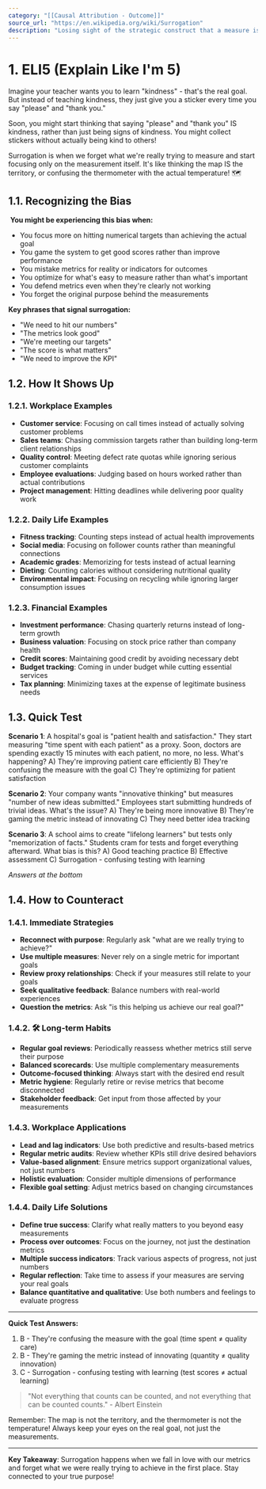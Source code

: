 ```yaml
---
category: "[[Causal Attribution - Outcome]]"
source_url: "https://en.wikipedia.org/wiki/Surrogation"
description: "Losing sight of the strategic construct that a measure is intended to represent and subsequently acting as though the measure is the construct of interest"
---
```


# 1. ELI5 (Explain Like I'm 5)

Imagine your teacher wants you to learn "kindness" - that's the real goal. But instead of teaching kindness, they just give you a sticker every time you say "please" and "thank you."

Soon, you might start thinking that saying "please" and "thank you" IS kindness, rather than just being signs of kindness. You might collect stickers without actually being kind to others!

Surrogation is when we forget what we're really trying to measure and start focusing only on the measurement itself. It's like thinking the map IS the territory, or confusing the thermometer with the actual temperature! 🗺️

## 1.1. Recognizing the Bias

️ **You might be experiencing this bias when:**

- You focus more on hitting numerical targets than achieving the actual goal
- You game the system to get good scores rather than improve performance
- You mistake metrics for reality or indicators for outcomes
- You optimize for what's easy to measure rather than what's important
- You defend metrics even when they're clearly not working
- You forget the original purpose behind the measurements

**Key phrases that signal surrogation:**
- "We need to hit our numbers"
- "The metrics look good"
- "We're meeting our targets"
- "The score is what matters"
- "We need to improve the KPI"

## 1.2. How It Shows Up

### 1.2.1. **Workplace Examples**

- **Customer service**: Focusing on call times instead of actually solving customer problems
- **Sales teams**: Chasing commission targets rather than building long-term client relationships
- **Quality control**: Meeting defect rate quotas while ignoring serious customer complaints
- **Employee evaluations**: Judging based on hours worked rather than actual contributions
- **Project management**: Hitting deadlines while delivering poor quality work

### 1.2.2. **Daily Life Examples**

- **Fitness tracking**: Counting steps instead of actual health improvements
- **Social media**: Focusing on follower counts rather than meaningful connections
- **Academic grades**: Memorizing for tests instead of actual learning
- **Dieting**: Counting calories without considering nutritional quality
- **Environmental impact**: Focusing on recycling while ignoring larger consumption issues

### 1.2.3. **Financial Examples**

- **Investment performance**: Chasing quarterly returns instead of long-term growth
- **Business valuation**: Focusing on stock price rather than company health
- **Credit scores**: Maintaining good credit by avoiding necessary debt
- **Budget tracking**: Coming in under budget while cutting essential services
- **Tax planning**: Minimizing taxes at the expense of legitimate business needs

## 1.3. Quick Test

**Scenario 1**: A hospital's goal is "patient health and satisfaction." They start measuring "time spent with each patient" as a proxy. Soon, doctors are spending exactly 15 minutes with each patient, no more, no less. What's happening?
A) They're improving patient care efficiently
B) They're confusing the measure with the goal
C) They're optimizing for patient satisfaction

**Scenario 2**: Your company wants "innovative thinking" but measures "number of new ideas submitted." Employees start submitting hundreds of trivial ideas. What's the issue?
A) They're being more innovative
B) They're gaming the metric instead of innovating
C) They need better idea tracking

**Scenario 3**: A school aims to create "lifelong learners" but tests only "memorization of facts." Students cram for tests and forget everything afterward. What bias is this?
A) Good teaching practice
B) Effective assessment
C) Surrogation - confusing testing with learning

*Answers at the bottom*

## 1.4. How to Counteract

### 1.4.1. **Immediate Strategies**

- **Reconnect with purpose**: Regularly ask "what are we really trying to achieve?"
- **Use multiple measures**: Never rely on a single metric for important goals
- **Review proxy relationships**: Check if your measures still relate to your goals
- **Seek qualitative feedback**: Balance numbers with real-world experiences
- **Question the metrics**: Ask "is this helping us achieve our real goal?"

### 1.4.2. 🛠️ **Long-term Habits**

- **Regular goal reviews**: Periodically reassess whether metrics still serve their purpose
- **Balanced scorecards**: Use multiple complementary measurements
- **Outcome-focused thinking**: Always start with the desired end result
- **Metric hygiene**: Regularly retire or revise metrics that become disconnected
- **Stakeholder feedback**: Get input from those affected by your measurements

### 1.4.3. **Workplace Applications**

- **Lead and lag indicators**: Use both predictive and results-based metrics
- **Regular metric audits**: Review whether KPIs still drive desired behaviors
- **Value-based alignment**: Ensure metrics support organizational values, not just numbers
- **Holistic evaluation**: Consider multiple dimensions of performance
- **Flexible goal setting**: Adjust metrics based on changing circumstances

### 1.4.4. **Daily Life Solutions**

- **Define true success**: Clarify what really matters to you beyond easy measurements
- **Process over outcomes**: Focus on the journey, not just the destination metrics
- **Multiple success indicators**: Track various aspects of progress, not just numbers
- **Regular reflection**: Take time to assess if your measures are serving your real goals
- **Balance quantitative and qualitative**: Use both numbers and feelings to evaluate progress

---

**Quick Test Answers:**
1. B - They're confusing the measure with the goal (time spent ≠ quality care)
2. B - They're gaming the metric instead of innovating (quantity ≠ quality innovation)
3. C - Surrogation - confusing testing with learning (test scores ≠ actual learning)

> "Not everything that counts can be counted, and not everything that can be counted counts." - Albert Einstein

Remember: The map is not the territory, and the thermometer is not the temperature! Always keep your eyes on the real goal, not just the measurements.

---

**Key Takeaway**: Surrogation happens when we fall in love with our metrics and forget what we were really trying to achieve in the first place. Stay connected to your true purpose!

